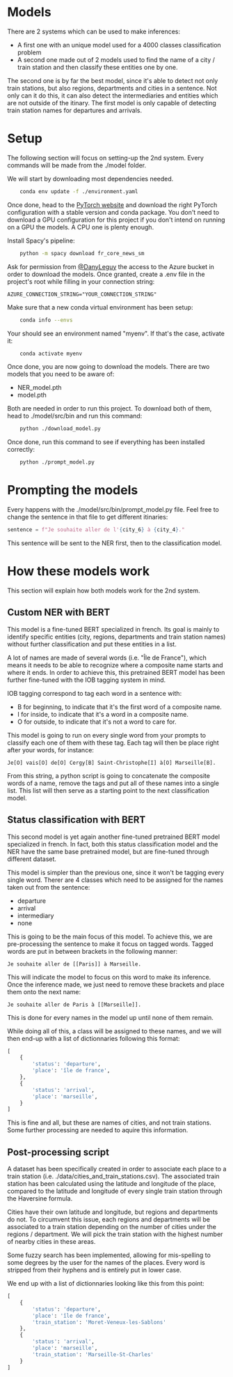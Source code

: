 # Models

There are 2 systems which can be used to make inferences:
- A first one with an unique model used for a 4000 classes classification problem
- A second one made out of 2 models used to find the name of a city / train station and then classify these entities one by one.

The second one is by far the best model, since it's able to detect not only train stations, but also regions, departments and cities in a sentence. Not only can it do this, it can also detect the intermediaries and entities which are not outside of the itinary. The first model is only capable of detecting train station names for departures and arrivals.

# Setup

The following section will focus on setting-up the 2nd system. Every commands will be made from the ./model folder.

We will start by downloading most dependencies needed.

``` bash
    conda env update -f ./environment.yaml
```

Once done, head to the [PyTorch website](https://pytorch.org/) and download the right PyTorch configuration with a stable version and conda package. You don't need to download a GPU configuration for this project if you don't intend on running on a GPU the models. A CPU one is plenty enough.

Install Spacy's pipeline:

```bash
    python -m spacy download fr_core_news_sm
```

Ask for permission from [@DanyLeguy](https://www.github.com/LeguyDany) the access to the Azure bucket in order to download the models. Once granted, create a .env file in the project's root while filling in your connection string:

```
AZURE_CONNECTION_STRING="YOUR_CONNECTION_STRING"
```

Make sure that a new conda virtual environment has been setup:

```bash
    conda info --envs
```

Your should see an environment named "myenv". If that's the case, activate it:

```bash
    conda activate myenv
```

Once done, you are now going to download the models. There are two models that you need to be aware of:

- NER_model.pth
- model.pth

Both are needed in order to run this project. To download both of them, head to ./model/src/bin and run this command:

```bash
    python ./download_model.py
```

Once done, run this command to see if everything has been installed correctly:

```bash
    python ./prompt_model.py
```

# Prompting the models

Every happens with the ./model/src/bin/prompt_model.py file. Feel free to change the sentence in that file to get different itinaries:

```python
sentence = f"Je souhaite aller de l'{city_6} à {city_4}."
```

This sentence will be sent to the NER first, then to the classification model.

# How these models work

This section will explain how both models work for the 2nd system.

## Custom NER with BERT

This model is a fine-tuned BERT specialized in french. Its goal is mainly to identify specific entities (city, regions, departments and train station names) without further classification and put these entities in a list.

A lot of names are made of several words (i.e. "Île de France"), which means it needs to be able to recognize where a composite name starts and where it ends. In order to achieve this, this pretrained BERT model has been further fine-tuned with the IOB tagging system in mind.

IOB tagging correspond to tag each word in a sentence with:
- B for beginning, to indicate that it's the first word of a composite name.
- I for inside, to indicate that it's a word in a composite name.
- O for outside, to indicate that it's not a word to care for.

This model is going to run on every single word from your prompts to classify each one of them with these tag. Each tag will then be place right after your words, for instance:

```
Je[O] vais[O] de[O] Cergy[B] Saint-Christophe[I] à[O] Marseille[B].
```

From this string, a python script is going to concatenate the composite words of a name, remove the tags and put all of these names into a single list. This list will then serve as a starting point to the next classification model.

## Status classification with BERT

This second model is yet again another fine-tuned pretrained BERT model specialized in french. In fact, both this status classification model and the NER have the same base pretrained model, but are fine-tuned through different dataset.

This model is simpler than the previous one, since it won't be tagging every single word. Therer are 4 classes which need to be assigned for the names taken out from the sentence:

- departure
- arrival
- intermediary
- none

This is going to be the main focus of this model. To achieve this, we are pre-processing the sentence to make it focus on tagged words. Tagged words are put in between brackets in the following manner:

```
Je souhaite aller de [[Paris]] à Marseille.
```

This will indicate the model to focus on this word to make its inference. Once the inference made, we just need to remove these brackets and place them onto the next name:

```
Je souhaite aller de Paris à [[Marseille]].
```

This is done for every names in the model up until none of them remain.

While doing all of this, a class will be assigned to these names, and we will then end-up with a list of dictionnaries following this format:

```python
[
    {
        'status': 'departure', 
        'place': 'île de france',
    },
    {
        'status': 'arrival',
        'place': 'marseille',
    }
]
```

This is fine and all, but these are names of cities, and not train stations. Some further processing are needed to aquire this information.

## Post-processing script

A dataset has been specifically created in order to associate each place to a train station (i.e. ./data/cities_and_train_stations.csv). The associated train station has been calculated using the latitude and longitude of the place, compared to the latitude and longitude of every single train station through the Haversine formula.

Cities have their own latitude and longitude, but regions and departments do not. To circumvent this issue, each regions and departments will be associated to a train station depending on the number of cities under the regions / department. We will pick the train station with the highest number of nearby cities in these areas.

Some fuzzy search has been implemented, allowing for mis-spelling to some degrees by the user for the names of the places. Every word is stripped from their hyphens and is entirely put in lower case.

We end up with a list of dictionnaries looking like this from this point:

```python
[
    {
        'status': 'departure', 
        'place': 'île de france',
        'train_station': 'Moret-Veneux-les-Sablons'
    },
    {
        'status': 'arrival',
        'place': 'marseille',
        'train_station': 'Marseille-St-Charles'
    }
]
```
